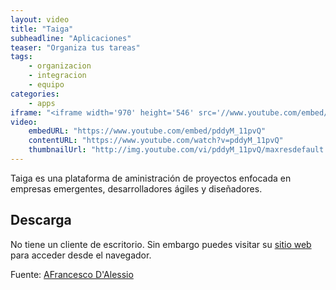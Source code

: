 ```yaml
---
layout: video
title: "Taiga"
subheadline: "Aplicaciones"
teaser: "Organiza tus tareas"
tags:
    - organizacion
    - integracion
    - equipo
categories:
    - apps
iframe: "<iframe width='970' height='546' src='//www.youtube.com/embed/pddyM_11pvQ' frameborder='0' allowfullscreen></iframe>"
video:
    embedURL: "https://www.youtube.com/embed/pddyM_11pvQ"
    contentURL: "https://www.youtube.com/watch?v=pddyM_11pvQ"
    thumbnailUrl: "http://img.youtube.com/vi/pddyM_11pvQ/maxresdefault.jpg"
---
```

<!--more-->

Taiga es una plataforma de aministración de proyectos enfocada en empresas emergentes, desarrolladores ágiles y diseñadores.

## Descarga

No tiene un cliente de escritorio. Sin embargo puedes visitar su [sitio web](https://taiga.io/) para acceder desde el navegador.


Fuente: [AFrancesco D'Alessio](https://www.youtube.com/channel/UCYyaQsm2HyneP9CsIOdihBw)
